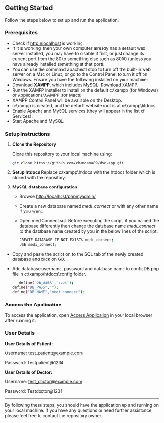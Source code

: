 ## Getting Started

Follow the steps below to set up and run the application.

### Prerequisites

- Check if [http://localhost](http://localhost) is working.
- If it is working, then your own computer already has a default web server installed, you may have to disable it first, or just change its current port from the 80 to something else such as 8000 (unless you have already installed something at that port).
- You can use the command apachectl stop to turn off the built-in web server on a Mac or Linux, or go to the Control Panel to turn it off on Windows.
Ensure you have the following installed on your machine:
- Download **XAMPP**, which includes MySQL: [Download XAMPP](https://www.apachefriends.org/index.html).
- Run the XAMPP installer to install on the default c:\xampp (for Windows) or Applications/XAMPP (for Macs).
- XAMPP Control Panel will be available on the Desktop.
- c:\xampp is created, and the default website root is at c:\xampp\htdocs
- Enable Apache and MySQL services (they will appear in the list of Services). 
- Start Apache and MySQL.

### Setup Instructions

1. **Clone the Repository**

   Clone this repository to your local machine using:

   ```bash
   git clone https://github.com/chandana89/doc-app.git
   ```
2. **Setup htdocs**
   Replace c:\xampp\htdocs with the htdocs folder which is cloned with the repository.
   
2. **MySQL database configuration**
   - Browse [http://localhost/phpmyadmin/](http://localhost/phpmyadmin/)
   - Create a new database named *medi_connect* or with any other name if you want.
   - Open mediConnect.sql. Before executing the script, if you named the database differently then change the database name *medi_connect* to the database name created by you in the below lines of the script. 
      
      ```bash
      CREATE DATABASE IF NOT EXISTS medi_connect; 
      USE medi_connect; 
      ```
  - Copy and paste the script on to the SQL tab of the newly created database and click on GO. 
  - Add database username, password and database name to configDB.php file in c:\xampp\htdocs\config folder.
    
     ```bash
        define("DB_USER","root");
	define("DB_PASS","");
	define("DB_NAME","medi_connect");
      ```
  
### Access the Application

To access the application, open [Access Application](http://localhost) in your local browser after running it.

### User Details

**User Details of Patient:**

Username: test_patient@example.com

Password: Testpatient@1234

**User Details of Doctor:**

Username: test_doctor@example.com

Password: Testdoctor@1234

---

By following these steps, you should have the application up and running on your local machine. If you have any questions or need further assistance, please feel free to contact the repository owner.
